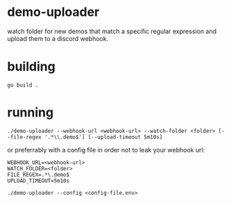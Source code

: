 # demo-uploader

watch folder for new demos that match a specific regular expression and upload them to a discord webhook.


# building

```shell
go build .
```

# running

```shell
./demo-uploader --webhook-url <webhook-url> --watch-folder <folder> [--file-regex '.*\\.demo$'] [--upload-timeout 5m10s]
```

or preferrably with a config file in order not to leak your webhook url:

```dotenv
WEBHOOK_URL=<webhook-url>
WATCH_FOLDER=<folder>
FILE_REGEX=.*\.demo$
UPLOAD_TIMEOUT=5m10s
```

```shell
./demo-uploader --config <config-file.env>
```

